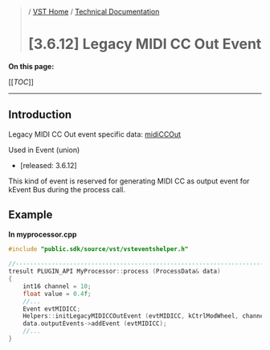 >/ [VST Home](../../../) / [Technical Documentation](../../Index.md)
>
># \[3.6.12\] Legacy MIDI CC Out Event

**On this page:**

[[_TOC_]]

---

## Introduction

Legacy MIDI CC Out event specific data: [midiCCOut](https://steinbergmedia.github.io/vst3_doc/vstinterfaces/structSteinberg_1_1Vst_1_1Event.html#a3f45fbed968cf574aa1f9b859f0a0972)

Used in Event (union)

- \[released: 3.6.12\]


This kind of event is reserved for generating MIDI CC as output event for kEvent Bus during the process call.

## Example

**In myprocessor.cpp**

``` c++
#include "public.sdk/source/vst/vsteventshelper.h"
 
//-----------------------------------------------------------------------------
tresult PLUGIN_API MyProcessor::process (ProcessData& data)
{
    int16 channel = 10;
    float value = 0.4f;
    //...
    Event evtMIDICC;
    Helpers::initLegacyMIDICCOutEvent (evtMIDICC, kCtrlModWheel, channel, value);
    data.outputEvents->addEvent (evtMIDICC);
    //...
}
```
